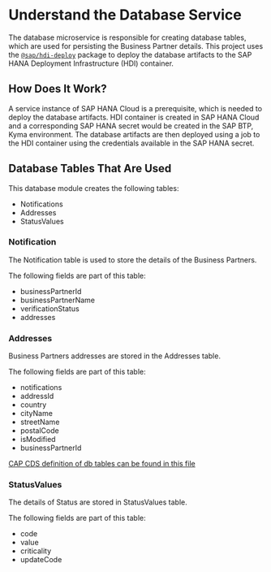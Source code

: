 # Understand the Database Service

The database microservice is responsible for creating database tables, which are used for persisting the Business Partner details. This project uses the [`@sap/hdi-deploy`](https://www.npmjs.com/package/@sap/hdi-deploy) package to deploy the database artifacts to the SAP HANA Deployment Infrastructure (HDI) container.

## How Does It Work?

A service instance of SAP HANA Cloud is a prerequisite, which is needed to deploy the database artifacts.
HDI container is created in SAP HANA Cloud and a corresponding SAP HANA secret would be created in the SAP BTP, Kyma environment. The database artifacts are then deployed using a job to the HDI container using the credentials available in the SAP HANA secret.

## Database Tables That Are Used

This database module creates the following tables:
- Notifications
- Addresses
- StatusValues

### Notification

The Notification table is used to store the details of the Business Partners.

The following fields are part of this table:
- businessPartnerId
- businessPartnerName
- verificationStatus
- addresses

### Addresses

Business Partners addresses are stored in the Addresses table.

The following fields are part of this table:
- notifications
- addressId
- country
- cityName
- streetName
- postalCode
- isModified
- businessPartnerId

[CAP CDS definition of db tables can be found in this file](https://github.com/SAP-samples/btp-s4hana-kyma-business-process-extension/blob/main/db/schema.cds)

### StatusValues

The details of Status are stored in StatusValues table.

The following fields are part of this table:
- code
- value
- criticality
- updateCode
